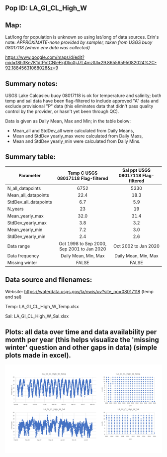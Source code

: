 ## Pop ID: LA_GI_CL_High_W

## Map: 

Lat/long for population is unknown so using lat/long of data sources. Erin's note: *APPROXIMATE-none provided by sampler, taken from USGS buoy 08017118 (where env data was collected)*

https://www.google.com/maps/d/edit?mid=18h3Ke7K1dtPntCNleEkjDlioXjJ7L4mz&ll=29.86556595082024%2C-92.18845631068028&z=9

## Summary notes:

USGS Lake Calcasieu buoy 08017118 is ok for temperature and salinity; both temp and sal data have been flag-filtered to include approved "A" data and exclude provisional "P" data (this eliminates data that didn't pass quality control by the provider, or hasn't yet been through QC).

Data is given as Daily Mean, Max and Min; in the table below:
- Mean_all and StdDev_all were calculated from Daily Means, 
- Mean and StdDev yearly_max were calculated from Daily Maxs,
- Mean and StdDev yearly_min were calculated from Daily Mins.

## Summary table:

| Parameter             | Temp C USGS 08017118 Flag-filtered | Sal ppt USGS 08017118 Flag-filtered |
| ----------------------| :--------------------------------: | :---------------------------------: |
| N_all_datapoints      |                  6752              |                   5330              |
| Mean_all_datapoints   |                   22.4             |                   18.3              |
| StdDev_all_datapoints |                   6.7              |                   5.9               |
| N_years               |                     23             |                    19               |
| Mean_yearly_max       |                     32.0           |                    31.4             |
| StdDev_yearly_max     |                      3.8           |                     3.2             |
| Mean_yearly_min       |                       7.2          |                    3.0              |
| StdDev_yearly_min     |                     2.4            |                      2.6            |
| Data range            |Oct 1998 to Sep 2000, Sep 2001 to Jan 2020|       Oct 2002 to Jan 2020    |
| Data frequency        |           Daily Mean, Min, Max     |          Daily Mean, Min, Max       |
| Missing winter        |           FALSE                    |              FALSE                  |

## Data source and filenames:

Website: https://waterdata.usgs.gov/la/nwis/uv?site_no=08017118 (temp and sal)

Temp: LA_GI_CL_High_W_Temp.xlsx

Sal: LA_GI_CL_High_W_Sal.xlsx


## Plots: all data over time and data availability per month per year (this helps visualize the 'missing winter' question and other gaps in data) (simple plots made in excel).

![LA_GI_CL_High_W_summary_plots](../img/LA_GI_CL_High_W_summary_plots.png)
